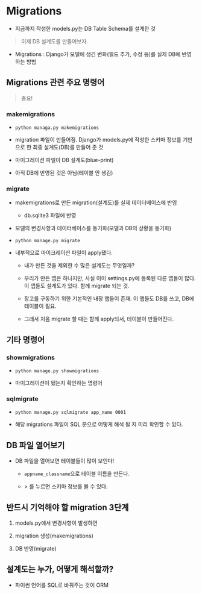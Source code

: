 # Migrations

- 지금까지 작성한 models.py는 DB Table Schema를 설계한 것

> 이제 DB 설계도를 만들어보자.

- Migrations : Django가 모델에 생긴 변화(필드 추가, 수정 등)를 실제 DB에 반영하는 방법

## Migrations 관련 주요 명령어

> 중요!

### makemigrations

- `python managa.py makemigrations`

- migration 파일이 만들어짐. Django가 models.py에 작성한 스키마 정보를 기반으로 한 최종 설계도(DB)를 만들어 준 것

- 마이그레이션 파일이 DB 설계도(blue-print)

- 아직 DB에 반영된 것은 아님(테이블 안 생김)

### migrate

- makemigrations로 만든 migration(설계도)를 실제 데이터베이스에 반영

    - db.sqlite3 파일에 반영

- 모델의 변경사항과 데이터베이스를 동기화(모델과 DB의 상황을 동기화)

- `python manage.py migrate`

- 내부적으로 마이크레이션 파일이 apply됐다.

    - 내가 만든 것을 제외한 수 많은 설계도는 무엇일까?

    - 우리가 만든 앱은 하나지만, 사실 이미 settings.py에 등록된 다른 앱들이 많다. 이 앱들도 설계도가 있다. 함께 migrate 되는 것.

    - 장고를 구동하기 위한 기본적인 내장 앱들이 존재. 이 앱들도 DB를 쓰고, DB에 테이블이 필요.
    
    - 그래서 처음 migrate 할 때는 함께 apply되서, 테이블이 만들어진다.

## 기타 명령어

### showmigrations

-  `python manage.py showmigrations` 

- 마이그레이션이 됐는지 확인하는 명령어

### sqlmigrate

- `python manage.py sqlmigrate app_name 0001`

- 해당 migrations 파일이 SQL 문으로 어떻게 해석 될 지 미리 확인할 수 있다.

## DB 파일 열어보기

- DB 파일을 열어보면 테이블들이 많이 보인다!

    - `appname_classname`으로 테이블 이름을 만든다.

    - \> 를 누르면 스키마 정보를 볼 수 있다.

## 반드시 기억해야 할 migration 3단계

1. models.py에서 변경사항이 발생하면

2. migration 생성(makemigrations)

3. DB 반영(migrate)

## 설계도는 누가, 어떻게 해석할까?

- 파이썬 언어를 SQL로 바꿔주는 것이 ORM